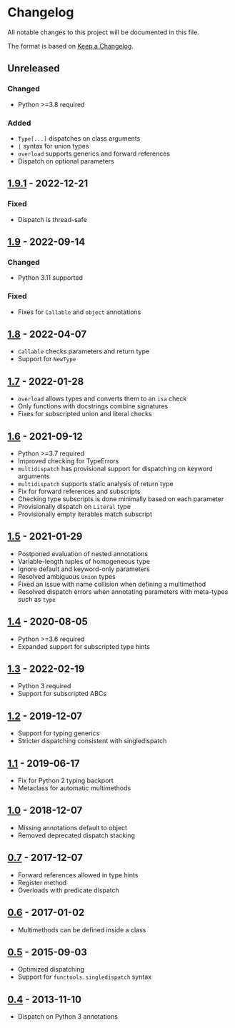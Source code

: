 # Changelog
All notable changes to this project will be documented in this file.

The format is based on [Keep a Changelog](https://keepachangelog.com/en/1.1.0/).

## Unreleased
### Changed
* Python >=3.8 required

### Added
* `Type[...]` dispatches on class arguments
* `|` syntax for union types
* `overload` supports generics and forward references
* Dispatch on optional parameters

## [1.9.1](https://pypi.org/project/multimethod/1.9.1/) - 2022-12-21
### Fixed
* Dispatch is thread-safe

## [1.9](https://pypi.org/project/multimethod/1.9/) - 2022-09-14
### Changed
* Python 3.11 supported

### Fixed
* Fixes for `Callable` and `object` annotations

## [1.8](https://pypi.org/project/multimethod/1.8/) - 2022-04-07
* `Callable` checks parameters and return type
* Support for `NewType`

## [1.7](https://pypi.org/project/multimethod/1.7/) - 2022-01-28
* `overload` allows types and converts them to an `isa` check
* Only functions with docstrings combine signatures
* Fixes for subscripted union and literal checks

## [1.6](https://pypi.org/project/multimethod/1.6/) - 2021-09-12
* Python >=3.7 required
* Improved checking for TypeErrors
* `multidispatch` has provisional support for dispatching on keyword arguments
* `multidispatch` supports static analysis of return type 
* Fix for forward references and subscripts
* Checking type subscripts is done minimally based on each parameter
* Provisionally dispatch on `Literal` type
* Provisionally empty iterables match subscript

## [1.5](https://pypi.org/project/multimethod/1.5/) - 2021-01-29
* Postponed evaluation of nested annotations
* Variable-length tuples of homogeneous type
* Ignore default and keyword-only parameters
* Resolved ambiguous `Union` types
* Fixed an issue with name collision when defining a multimethod
* Resolved dispatch errors when annotating parameters with meta-types such as `type`

## [1.4](https://pypi.org/project/multimethod/1.4/) - 2020-08-05
* Python >=3.6 required
* Expanded support for subscripted type hints

## [1.3](https://pypi.org/project/multimethod/1.3/) - 2022-02-19
* Python 3 required
* Support for subscripted ABCs

## [1.2](https://pypi.org/project/multimethod/1.2/) - 2019-12-07
* Support for typing generics
* Stricter dispatching consistent with singledispatch

## [1.1](https://pypi.org/project/multimethod/1.1/) - 2019-06-17
* Fix for Python 2 typing backport
* Metaclass for automatic multimethods

## [1.0](https://pypi.org/project/multimethod/1.0/) - 2018-12-07
* Missing annotations default to object
* Removed deprecated dispatch stacking

## [0.7](https://pypi.org/project/multimethod/0.7/) - 2017-12-07
* Forward references allowed in type hints
* Register method
* Overloads with predicate dispatch

## [0.6](https://pypi.org/project/multimethod/0.6/) - 2017-01-02
* Multimethods can be defined inside a class

## [0.5](https://pypi.org/project/multimethod/0.5/) - 2015-09-03
* Optimized dispatching
* Support for `functools.singledispatch` syntax

## [0.4](https://pypi.org/project/multimethod/0.4/) - 2013-11-10
* Dispatch on Python 3 annotations
